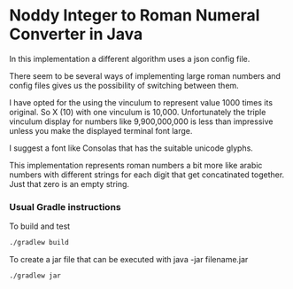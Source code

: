 # Noddy Integer to Roman Numeral Converter in Java
In this implementation a different algorithm uses a json config file.

There seem to be several ways of implementing large roman numbers and config files gives us the possibility of switching between them.

I have opted for the using the vinculum to represent value 1000 times its original. So X (10) with one vinculum is 10,000.
Unfortunately the triple vinculum display for numbers like 9,900,000,000 is less than impressive unless you make the displayed terminal font large.

I suggest a font like Consolas that has the suitable unicode glyphs.

This implementation represents roman numbers a bit more like arabic numbers with different strings for each digit that get concatinated together. Just that zero is an empty string.

### Usual Gradle instructions
To build and test
```bash
./gradlew build
```

To create a jar file that can be executed with java -jar filename.jar
```bash
./gradlew jar
```